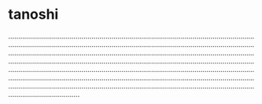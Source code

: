 # tanoshi

........................................................................................................................................................................................................................................................................................................................................................................................................................................................................................................................................................................................................................................................................................................................................................................................................................................................................................................................................